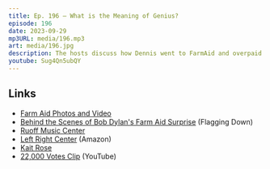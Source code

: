```yaml
---
title: Ep. 196 – What is the Meaning of Genius?
episode: 196
date: 2023-09-29
mp3URL: media/196.mp3
art: media/196.jpg
description: The hosts discuss how Dennis went to FarmAid and overpaid for beer, a surprise appearance by Bob Dylan, Erik went to Croatia and partied hard, Erik is recording from a hotel in Alicante, Spain with a discotheque down by the pool providing background noise, Dennis is going on his annual fishing trip, Erik misordered too much seafood, and the Cormac McCarthy Corner, Dennis is going to see Kait Rose and the Thorns, and, surprise, Trump is a fraud.
youtube: Sug4Qn5ubQY
---
```


## Links

- [Farm Aid Photos and Video](https://www.farmaid.org/festival/farm-aid-2023-videos-photo-gallery/)
- [Behind the Scenes of Bob Dylan's Farm Aid Surprise](https://www.flaggingdown.com/p/behind-the-scenes-of-bob-dylans-farm) (Flagging Down)
- [Ruoff Music Center](https://www.noblesvilleamphitheater.com/)
- [Left Right Center](https://amzn.to/3taphii) (Amazon)
- [Kait Rose](https://kaitrosemusic.com/)
- [22,000 Votes Clip](https://www.youtube.com/shorts/z7kN1dh8NfM) (YouTube)
